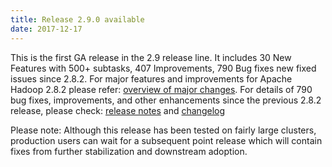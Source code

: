 ```yaml
---
title: Release 2.9.0 available
date: 2017-12-17
---
```

<!---
  Licensed under the Apache License, Version 2.0 (the "License");
  you may not use this file except in compliance with the License.
  You may obtain a copy of the License at

   http://www.apache.org/licenses/LICENSE-2.0

  Unless required by applicable law or agreed to in writing, software
  distributed under the License is distributed on an "AS IS" BASIS,
  WITHOUT WARRANTIES OR CONDITIONS OF ANY KIND, either express or implied.
  See the License for the specific language governing permissions and
  limitations under the License. See accompanying LICENSE file.
-->

This is the first GA release in the 2.9 release line. It includes 30 New
Features with 500+ subtasks, 407 Improvements, 790 Bug fixes new fixed
issues since 2.8.2. For major features and improvements for Apache
Hadoop 2.8.2 please refer: [overview of major
changes](https://hadoop.apache.org/docs/r2.9.0/index.html). For details
of 790 bug fixes, improvements, and other enhancements since the
previous 2.8.2 release, please check: [release
notes](https://hadoop.apache.org/docs/r2.9.0/hadoop-project-dist/hadoop-common/release/2.9.0/RELEASENOTES.2.9.0.html)
and
[changelog](https://hadoop.apache.org/docs/r2.9.0/hadoop-project-dist/hadoop-common/release/2.9.0/CHANGES.2.9.0.html)

Please note: Although this release has been tested on fairly large
clusters, production users can wait for a subsequent point release which
will contain fixes from further stabilization and downstream adoption.
